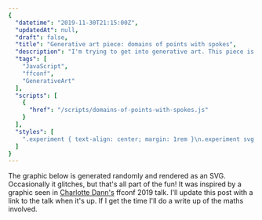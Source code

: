 ```yaml
---
{
  "datetime": "2019-11-30T21:15:00Z",
  "updatedAt": null,
  "draft": false,
  "title": "Generative art piece: domains of points with spokes",
  "description": "I'm trying to get into generative art. This piece is an effor to duplicate some art I saw in a recent presentation.",
  "tags": [
    "JavaScript",
    "ffconf",
    "GenerativeArt"
  ],
  "scripts": [
    {
      "href": "/scripts/domains-of-points-with-spokes.js"
    }
  ],
  "styles": [
    ".experiment { text-align: center; margin: 1rem }\n.experiment svg { stroke: var(--standout-color-main); stroke-width: 1; border: 1px solid var(--standout-color-main) }"
  ]
}
---
```

The graphic below is generated randomly and rendered as an SVG. Occasionally it
glitches, but that's all part of the fun! It was inspired by a graphic seen in
[Charlotte Dann's][charlotte-dann] ffconf 2019 talk. I'll update this post with
a link to the talk when it's up. If I get the time I'll do a write up of the
maths involved.

[charlotte-dann]: https://charlottedann.com/
